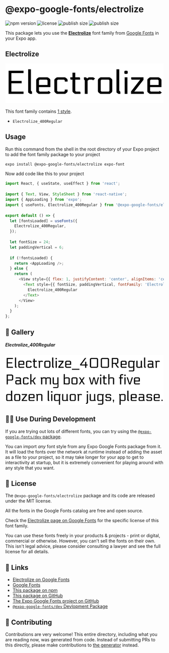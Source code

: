 # @expo-google-fonts/electrolize

![npm version](https://flat.badgen.net/npm/v/@expo-google-fonts/electrolize)
![license](https://flat.badgen.net/github/license/expo/google-fonts)
![publish size](https://flat.badgen.net/packagephobia/install/@expo-google-fonts/electrolize)
![publish size](https://flat.badgen.net/packagephobia/publish/@expo-google-fonts/electrolize)

This package lets you use the [**Electrolize**](https://fonts.google.com/specimen/Electrolize) font family from [Google Fonts](https://fonts.google.com/) in your Expo app.

## Electrolize

![Electrolize](./font-family.png)

This font family contains [1 style](#-gallery).

- `Electrolize_400Regular`

## Usage

Run this command from the shell in the root directory of your Expo project to add the font family package to your project
```sh
expo install @expo-google-fonts/electrolize expo-font
```

Now add code like this to your project
```js
import React, { useState, useEffect } from 'react';

import { Text, View, StyleSheet } from 'react-native';
import { AppLoading } from 'expo';
import { useFonts, Electrolize_400Regular } from '@expo-google-fonts/electrolize';

export default () => {
  let [fontsLoaded] = useFonts({
    Electrolize_400Regular,
  });

  let fontSize = 24;
  let paddingVertical = 6;

  if (!fontsLoaded) {
    return <AppLoading />;
  } else {
    return (
      <View style={{ flex: 1, justifyContent: 'center', alignItems: 'center' }}>
        <Text style={{ fontSize, paddingVertical, fontFamily: 'Electrolize_400Regular' }}>
          Electrolize_400Regular
        </Text>
      </View>
    );
  }
};

```

## 🔡 Gallery

##### Electrolize_400Regular
![Electrolize_400Regular](./Electrolize_400Regular.ttf.png)


## 👩‍💻 Use During Development

If you are trying out lots of different fonts, you can try using the [`@expo-google-fonts/dev` package](https://github.com/expo/google-fonts/tree/master/font-packages/dev#readme).

You can import *any* font style from any Expo Google Fonts package from it. It will load the fonts
over the network at runtime instead of adding the asset as a file to your project, so it may take longer
for your app to get to interactivity at startup, but it is extremely convenient
for playing around with any style that you want.

## 📖 License

The `@expo-google-fonts/electrolize` package and its code are released under the MIT license.

All the fonts in the Google Fonts catalog are free and open source.

Check the [Electrolize page on Google Fonts](https://fonts.google.com/specimen/Electrolize) for the specific license of this font family.

You can use these fonts freely in your products & projects - print or digital, commercial or otherwise. However, you can't sell the fonts on their own. This isn't legal advice, please consider consulting a lawyer and see the full license for all details.

## 🔗 Links

- [Electrolize on Google Fonts](https://fonts.google.com/specimen/Electrolize)
- [Google Fonts](https://fonts.google.com/)
- [This package on npm](https://www.npmjs.com/package/@expo-google-fonts/electrolize)
- [This package on GitHub](https://github.com/expo/google-fonts/tree/master/font-packages/electrolize)
- [The Expo Google Fonts project on GitHub](https://github.com/expo/google-fonts)
- [`@expo-google-fonts/dev` Devlopment Package](https://github.com/expo/google-fonts/tree/master/font-packages/dev)

## 🤝 Contributing

Contributions are very welcome! This entire directory, including what you are reading now, was generated from code. Instead of submitting PRs to this directly, please make contributions to [the generator](https://github.com/expo/google-fonts/tree/master/packages/generator) instead.
